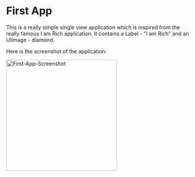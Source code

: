 # First App

This is a really simple single view application which is inspired from the really famous I am Rich application. It contains a Label - "I am Rich" and an UIImage - diamond.

Here is the screenshot of the application:

<img src="https://github.com/kri-eng/First-App/assets/124129235/f515a7e5-e640-40a6-9670-722d53630f9d)https://github.com/kri-eng/First-App/assets/124129235/f515a7e5-e640-40a6-9670-722d53630f9d" alt="First-App-Screenshot" width=300>

